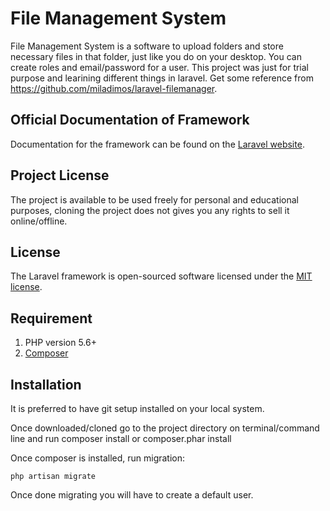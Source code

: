 # File Management System

File Management System is a software to upload folders and store necessary files in that folder, just like you do on your desktop. You can create roles and email/password for a user. This project was just for trial purpose and learining different things in laravel. Get some reference from https://github.com/miladimos/laravel-filemanager.

## Official Documentation of Framework

Documentation for the framework can be found on the [Laravel website](http://laravel.com/docs).

## Project License

The project is available to be used freely for personal and educational purposes, cloning the project does not gives you any rights to sell it online/offline.

## License

The Laravel framework is open-sourced software licensed under the [MIT license](http://opensource.org/licenses/MIT).

## Requirement

1. PHP version 5.6+
4. [Composer](https://getcomposer.org/)


## Installation

It is preferred to have git setup installed on your local system.

Once downloaded/cloned go to the project directory on terminal/command line and run composer install or composer.phar install

Once composer is installed, run migration: 

    php artisan migrate
    
Once done migrating you will have to create a default user. 

